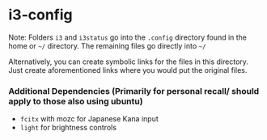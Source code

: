 # i3-config
Note: Folders ```i3``` and ```i3status``` go into the ```.config``` directory found in the home or ```~/``` directory. The remaining files go directly into ```~/```

Alternatively, you can create symbolic links for the files in this directory. Just create aforementioned links where you would put the original files.

### Additional Dependencies (Primarily for personal recall/ should apply to those also using ubuntu)
* ```fcitx``` with mozc for Japanese Kana input
* ```light``` for brightness controls
